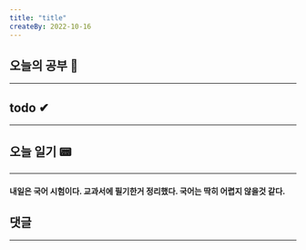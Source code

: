 ```yaml
---
title: "title"
createBy: 2022-10-16
---
```

## 오늘의 공부 🎉
---
### 

## todo ✔
---
### 

## 오늘 일기 📟
---
#### 내일은 국어 시험이다. 교과서에 필기한거 정리했다. 국어는 딱히 어렵지 않을것 같다.
## 댓글
---

<Comment />